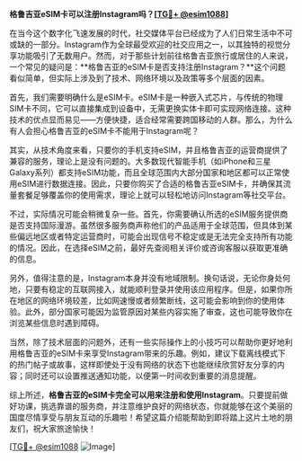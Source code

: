 **格鲁吉亚eSIM卡可以注册Instagram吗？[[TG💪+ @esim1088](https://t.me/s/esim1088)]**

在当今这个数字化飞速发展的时代，社交媒体平台已经成为了人们日常生活中不可或缺的一部分。Instagram作为全球最受欢迎的社交应用之一，以其独特的视觉分享功能吸引了无数用户。然而，对于那些计划前往格鲁吉亚旅行或居住的人来说，一个常见的疑问是：**格鲁吉亚的eSIM卡是否支持注册Instagram？**这个问题看似简单，但实际上涉及到了技术、网络环境以及政策等多个层面的因素。

首先，我们需要明确什么是eSIM卡。eSIM卡是一种嵌入式芯片，与传统的物理SIM卡不同，它可以直接集成到设备中，无需更换实体卡即可实现网络连接。这种技术的优点显而易见——方便快捷，适合经常需要跨国移动的人群。那么，为什么有人会担心格鲁吉亚的eSIM卡不能用于Instagram呢？

其实，从技术角度来看，只要你的手机支持eSIM，并且格鲁吉亚的运营商提供了兼容的服务，理论上是没有问题的。大多数现代智能手机（如iPhone和三星Galaxy系列）都支持eSIM功能，而且全球范围内大部分国家和地区都可以正常使用eSIM进行数据连接。因此，只要你购买了合适的格鲁吉亚eSIM卡，并确保其流量套餐足够覆盖你的使用需求，理论上就可以轻松地访问Instagram等社交平台。

不过，实际情况可能会稍微复杂一些。首先，你需要确认所选的eSIM服务提供商是否支持国际漫游。虽然很多服务商声称他们的产品适用于全球范围，但具体到某些偏远地区或者特定运营商时，可能会出现信号不稳定或是无法完全支持所有功能的情况。因此，在选择eSIM之前，最好先查阅相关评价或咨询客服以获取更准确的信息。

另外，值得注意的是，Instagram本身并没有地域限制。换句话说，无论你身处何地，只要有稳定的互联网接入，就能顺利登录并使用该应用程序。但是，如果你所在地区的网络环境较差，比如网速慢或者频繁断线，这可能会影响到你的使用体验。此外，部分国家可能因为监管原因对某些内容实施了审查，这也可能导致你在浏览某些信息时遇到障碍。

当然，除了技术层面的问题外，还有一些实际操作上的小技巧可以帮助你更好地利用格鲁吉亚的eSIM卡来享受Instagram带来的乐趣。例如，建议下载离线模式下的热门帖子或故事，这样即使处于没有网络的状态下也能继续欣赏好友分享的内容；同时还可以设置推送通知功能，以便第一时间收到重要的消息提醒。

综上所述，**格鲁吉亚的eSIM卡完全可以用来注册和使用Instagram**。只要提前做好功课，挑选靠谱的服务商，并注意维护良好的网络状态，你就能够在这个美丽的国度尽情享受与朋友互动的乐趣啦！希望这篇介绍能帮助到即将踏上这片土地的朋友们，祝大家旅途愉快！

[[TG💪+ @esim1088](https://t.me/s/esim1088) ![Image](https://i.postimg.cc/4NQfJmqS/Snipaste-2025-05-13-00-14-12.png)]